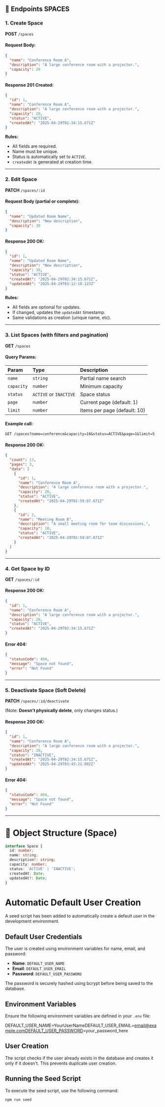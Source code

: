 

## 🚀 Endpoints SPACES

### 1. Create Space

**POST** `/spaces`

#### Request Body:

```json
{
  "name": "Conference Room A",
  "description": "A large conference room with a projector.",
  "capacity": 20
}
```

#### Response 201 Created:

```json
{
  "id": 1,
  "name": "Conference Room A",
  "description": "A large conference room with a projector.",
  "capacity": 20,
  "status": "ACTIVE",
  "createdAt": "2025-04-29T02:34:15.671Z"
}
```

**Rules:**
- All fields are required.
- Name must be unique.
- Status is automatically set to `ACTIVE`.
- `createdAt` is generated at creation time.

---

### 2. Edit Space

**PATCH** `/spaces/:id`

#### Request Body (partial or complete):

```json
{
  "name": "Updated Room Name",
  "description": "New description",
  "capacity": 30
}
```

#### Response 200 OK:

```json
{
  "id": 1,
  "name": "Updated Room Name",
  "description": "New description",
  "capacity": 30,
  "status": "ACTIVE",
  "createdAt": "2025-04-29T02:34:15.671Z",
  "updatedAt": "2025-04-29T03:12:10.123Z"
}
```

**Rules:**
- All fields are optional for updates.
- If changed, updates the `updatedAt` timestamp.
- Same validations as creation (unique name, etc).

---

### 3. List Spaces (with filters and pagination)

**GET** `/spaces`

#### Query Params:

| Param       | Type     | Description |
|:------------|:---------|:----------|
| `name`      | `string` | Partial name search |
| `capacity`  | `number` | Minimum capacity |
| `status`    | `ACTIVE` or `INACTIVE` | Space status |
| `page`      | `number` | Current page (default: 1) |
| `limit`     | `number` | Items per page (default: 10) |

#### Example call:

```
GET /spaces?name=conference&capacity=10&status=ACTIVE&page=1&limit=5
```

#### Response 200 OK:

```json
{
  "count": 13,
  "pages": 3,
  "data": [
    {
      "id": 1,
      "name": "Conference Room A",
      "description": "A large conference room with a projector.",
      "capacity": 20,
      "status": "ACTIVE",
      "createdAt": "2025-04-29T01:59:07.671Z"
    },
    {
      "id": 2,
      "name": "Meeting Room B",
      "description": "A small meeting room for team discussions.",
      "capacity": 10,
      "status": "ACTIVE",
      "createdAt": "2025-04-29T01:59:07.671Z"
    }
  ]
}
```

---

### 4. Get Space by ID

**GET** `/spaces/:id`

#### Response 200 OK:

```json
{
  "id": 1,
  "name": "Conference Room A",
  "description": "A large conference room with a projector.",
  "capacity": 20,
  "status": "ACTIVE",
  "createdAt": "2025-04-29T02:34:15.671Z"
}
```

#### Error 404:

```json
{
  "statusCode": 404,
  "message": "Space not found",
  "error": "Not Found"
}
```

---

### 5. Deactivate Space (Soft Delete)

**PATCH** `/spaces/:id/deactivate`

(Note: **Doesn't physically delete**, only changes status.)

#### Response 200 OK:

```json
{
  "id": 1,
  "name": "Conference Room A",
  "description": "A large conference room with a projector.",
  "capacity": 20,
  "status": "INACTIVE",
  "createdAt": "2025-04-29T02:34:15.671Z",
  "updatedAt": "2025-04-29T03:45:22.002Z"
}
```

#### Error 404:

```json
{
  "statusCode": 404,
  "message": "Space not found",
  "error": "Not Found"
}
```

---

# 📄 Object Structure (Space)

```typescript
interface Space {
  id: number;
  name: string;
  description?: string;
  capacity: number;
  status: 'ACTIVE' | 'INACTIVE';
  createdAt: Date;
  updatedAt?: Date;
}
```
# Automatic Default User Creation

A seed script has been added to automatically create a default user in the development environment.

## Default User Credentials

The user is created using environment variables for name, email, and password:

* **Name**: `DEFAULT_USER_NAME`
* **Email**: `DEFAULT_USER_EMAIL`
* **Password**: `DEFAULT_USER_PASSWORD`

The password is securely hashed using bcrypt before being saved to the database.

## Environment Variables

Ensure the following environment variables are defined in your `.env` file:

DEFAULT_USER_NAME=YourUserNameDEFAULT_USER_EMAIL=email@example.comDEFAULT_USER_PASSWORD=your_password_here
## User Creation

The script checks if the user already exists in the database and creates it only if it doesn't. This prevents duplicate user creation.

## Running the Seed Script

To execute the seed script, use the following command:

```bash
npm run seed

```